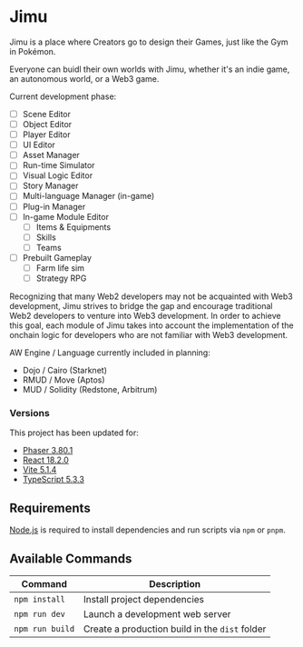 # Jimu

Jimu is a place where Creators go to design their Games, just like the Gym in Pokémon.

Everyone can buidl their own worlds with Jimu, whether it's an indie game, an autonomous world, or a Web3 game.

Current development phase:

- [ ] Scene Editor
- [ ] Object Editor
- [ ] Player Editor
- [ ] UI Editor
- [ ] Asset Manager
- [ ] Run-time Simulator
- [ ] Visual Logic Editor
- [ ] Story Manager
- [ ] Multi-language Manager (in-game)
- [ ] Plug-in Manager
- [ ] In-game Module Editor
    - [ ] Items & Equipments
    - [ ] Skills
    - [ ] Teams
- [ ] Prebuilt Gameplay
    - [ ] Farm life sim
    - [ ] Strategy RPG

Recognizing that many Web2 developers may not be acquainted with Web3 development, Jimu strives to bridge the gap and encourage traditional Web2 developers to venture into Web3 development. In order to achieve this goal, each module of Jimu takes into account the implementation of the onchain logic for developers who are not familiar with Web3 development.

AW Engine / Language currently included in planning:
- Dojo / Cairo (Starknet)
- RMUD / Move (Aptos)
- MUD / Solidity (Redstone, Arbitrum)


### Versions

This project has been updated for:

- [Phaser 3.80.1](https://github.com/phaserjs/phaser)
- [React 18.2.0](https://github.com/facebook/react)
- [Vite 5.1.4](https://github.com/vitejs/vite)
- [TypeScript 5.3.3](https://github.com/microsoft/TypeScript)

## Requirements

[Node.js](https://nodejs.org) is required to install dependencies and run scripts via `npm` or `pnpm`.

## Available Commands

| Command | Description |
|---------|-------------|
| `npm install` | Install project dependencies |
| `npm run dev` | Launch a development web server |
| `npm run build` | Create a production build in the `dist` folder |
